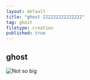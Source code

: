 ```yaml
---
layout: default
title: "ghost 222222222222222"
tag: ghost
filetype: creation
published: true
---
```


## ghost
![Not so big](https://external-preview.redd.it/xAxXvbm2DlcAzREfZzgeMeq7ySGsFjHW2K-GDWhkWIo.jpg?auto=webp&s=561866711d199b3d42695c960118f36ca1d496ca)